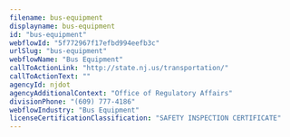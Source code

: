 ```yaml
---
filename: bus-equipment
displayname: bus-equipment
id: "bus-equipment"
webflowId: "5f772967f17efbd994eefb3c"
urlSlug: "bus-equipment"
webflowName: "Bus Equipment"
callToActionLink: "http://state.nj.us/transportation/"
callToActionText: ""
agencyId: njdot
agencyAdditionalContext: "Office of Regulatory Affairs"
divisionPhone: "(609) 777-4186"
webflowIndustry: "Bus Equipment"
licenseCertificationClassification: "SAFETY INSPECTION CERTIFICATE"
---
```

